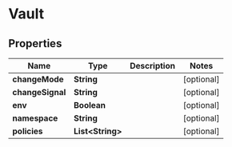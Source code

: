 

# Vault


## Properties

Name | Type | Description | Notes
------------ | ------------- | ------------- | -------------
**changeMode** | **String** |  |  [optional]
**changeSignal** | **String** |  |  [optional]
**env** | **Boolean** |  |  [optional]
**namespace** | **String** |  |  [optional]
**policies** | **List&lt;String&gt;** |  |  [optional]




